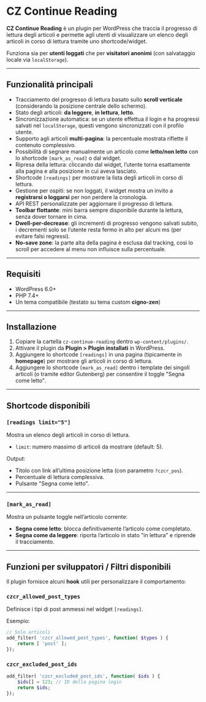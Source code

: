 # CZ Continue Reading

**CZ Continue Reading** è un plugin per WordPress che traccia il progresso di lettura degli articoli e permette agli utenti di visualizzare un elenco degli articoli in corso di lettura tramite uno shortcode/widget.

Funziona sia per **utenti loggati** che per **visitatori anonimi** (con salvataggio locale via `localStorage`).

---

## Funzionalità principali

- Tracciamento del progresso di lettura basato sullo **scroll verticale** (considerando la posizione centrale dello schermo).
- Stato degli articoli: **da leggere**, **in lettura**, **letto**.
- Sincronizzazione automatica: se un utente effettua il login e ha progressi salvati nel `localStorage`, questi vengono sincronizzati con il profilo utente.
- Supporto agli articoli **multi-pagina**: la percentuale mostrata riflette il contenuto complessivo.
- Possibilità di segnare manualmente un articolo come **letto/non letto** con lo shortcode `[mark_as_read]` o dal widget.
- Ripresa della lettura: cliccando dal widget, l’utente torna esattamente alla pagina e alla posizione in cui aveva lasciato.
- Shortcode `[readings]` per mostrare la lista degli articoli in corso di lettura.
- Gestione per ospiti: se non loggati, il widget mostra un invito a **registrarsi o loggarsi** per non perdere la cronologia.
- API REST personalizzate per aggiornare il progresso di lettura.
- **Toolbar flottante**: mini barra sempre disponibile durante la lettura, senza dover tornare in cima.
- **Dwell-per-decrease**: gli incrementi di progresso vengono salvati subito, i decrementi solo se l’utente resta fermo in alto per alcuni ms (per evitare falsi regressi).
- **No-save zone**: la parte alta della pagina è esclusa dal tracking, così lo scroll per accedere al menu non influisce sulla percentuale.

---

## Requisiti

- WordPress 6.0+
- PHP 7.4+
- Un tema compatibile (testato su tema custom **cigno-zen**)

---

## Installazione

1. Copiare la cartella `cz-continue-reading` dentro `wp-content/plugins/`.
2. Attivare il plugin da **Plugin > Plugin installati** in WordPress.
3. Aggiungere lo shortcode `[readings]` in una pagina (tipicamente in **homepage**) per mostrare gli articoli in corso di lettura.
4. Aggiungere lo shortcode `[mark_as_read]` dentro i template dei singoli articoli (o tramite editor Gutenberg) per consentire il toggle "Segna come letto".

---

## Shortcode disponibili

### `[readings limit="5"]`
Mostra un elenco degli articoli in corso di lettura.

- `limit`: numero massimo di articoli da mostrare (default: 5).

Output:
- Titolo con link all’ultima posizione letta (con parametro `?czcr_pos`).
- Percentuale di lettura complessiva.
- Pulsante "Segna come letto".

---

### `[mark_as_read]`
Mostra un pulsante toggle nell’articolo corrente:
- **Segna come letto**: blocca definitivamente l’articolo come completato.
- **Segna come da leggere**: riporta l’articolo in stato "in lettura" e riprende il tracciamento.

---

## Funzioni per sviluppatori / Filtri disponibili

Il plugin fornisce alcuni **hook** utili per personalizzare il comportamento:

### `czcr_allowed_post_types`
Definisce i tipi di post ammessi nel widget `[readings]`.

Esempio:
```php
// Solo articoli
add_filter( 'czcr_allowed_post_types', function( $types ) {
    return [ 'post' ];
});
```

### `czcr_excluded_post_ids`

```php
add_filter( 'czcr_excluded_post_ids', function( $ids ) {
    $ids[] = 123; // ID della pagina login
    return $ids;
});
```